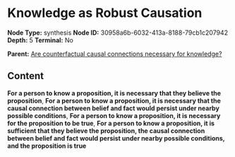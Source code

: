 # Knowledge as Robust Causation

**Node Type:** synthesis
**Node ID:** 30958a6b-6032-413a-8188-79cb1c207942
**Depth:** 5
**Terminal:** No

**Parent:** [Are counterfactual causal connections necessary for knowledge?](are-counterfactual-causal-connections-necessary-for-knowledge-antithesis-59dc42a1-1285-4413-a8ec-c78cc3811629.md)

## Content

**For a person to know a proposition, it is necessary that they believe the proposition**, **For a person to know a proposition, it is necessary that the causal connection between belief and fact would persist under nearby possible conditions**, **For a person to know a proposition, it is necessary for the proposition to be true**, **For a person to know a proposition, it is sufficient that they believe the proposition, the causal connection between belief and fact would persist under nearby possible conditions, and the proposition is true**
